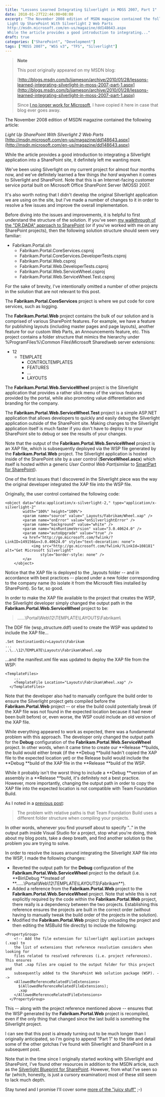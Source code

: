 ```yaml
---
title: "Lessons Learned Integrating Silverlight in MOSS 2007, Part 1"
date: 2010-01-27T22:44:00+08:00
excerpt: "The November 2008 edition of MSDN magazine contained the following article: 
 Light Up SharePoint With Silverlight 2 Web Parts 
 http://msdn.microsoft.com/en-us/magazine/dd148643.aspx 
 While the article provides a good introduction to integrating..."
draft: true
categories: ["SharePoint", "Development"]
tags: ["MOSS 2007", "WSS v3", "TFS", "Silverlight"]
---
```


> **Note**
> 
> This post originally appeared on my MSDN blog:
> 
> 
> [http://blogs.msdn.com/b/jjameson/archive/2010/01/28/lessons-learned-integrating-silverlight-in-moss-2007-part-1.aspx](http://blogs.msdn.com/b/jjameson/archive/2010/01/28/lessons-learned-integrating-silverlight-in-moss-2007-part-1.aspx)
> 
> Since [I no longer work for Microsoft](/blog/jjameson/2011/09/02/last-day-with-microsoft), I have copied it here in case that blog ever goes away.


The November 2008 edition of MSDN magazine contained the following article:

<cite>Light Up SharePoint With Silverlight 2 Web Parts</cite>
[http://msdn.microsoft.com/en-us/magazine/dd148643.aspx](http://msdn.microsoft.com/en-us/magazine/dd148643.aspx)


While the article provides a good introduction to integrating a Silverlight application into a SharePoint site, it definitely left me wanting more.

We've been using Silverlight on my current project for almost four months now, and we've definitely learned a few things *the hard way*when it comes to Silverlight and SharePoint. Note that this is an Internet-facing customer service portal built on Microsoft Office SharePoint Server (MOSS) 2007.

It's also worth noting that I didn't develop the original Silverlight application we are using on the site, but I've made a number of changes to it in order to resolve a few issues and improve the overall implementation.

Before diving into the issues and improvements, it is helpful to first understand the structure of the solution. If you've seen [my walkthrough of the "DR.DADA" approach to SharePoint](/blog/jjameson/2009/09/28/sample-walkthrough-of-the-dr-dada-approach-to-sharepoint) (or if you've worked with me on any SharePoint projects), then the following solution structure should seem very familiar:

- Fabrikam.Portal.sln
    - Fabrikam.Portal.CoreServices.csproj
    - Fabrikam.Portal.CoreServices.DeveloperTests.csproj
    - Fabrikam.Portal.Web.csproj
    - Fabrikam.Portal.Web.DeveloperTests.csproj
    - Fabrikam.Portal.Web.ServiceWheel.csproj
    - Fabrikam.Portal.Web.ServiceWheel.Test.csproj


For the sake of brevity, I've intentionally omitted a number of other projects in the solution that are not relevant to this post.

The **Fabrikam.Portal.CoreServices** project is where we put code for core services, such as logging.

The **Fabrikam.Portal.Web** project contains the bulk of our solution and is comprised of various SharePoint features. For example, we have a feature for publishing layouts (including master pages and page layouts), another feature for our custom Web Parts, an Announcements feature, etc. This project contains a folder structure that mimics the hierarchy under %ProgramFiles%\Common Files\Microsoft Shared\web server extensions:

- 12
    - TEMPLATE
        - CONTROLTEMPLATES
        - FEATURES
        - ...
        - LAYOUTS


The **Fabrikam.Portal.Web.ServiceWheel** project is the Silverlight application that provides a rather slick menu of the various features provided by the portal, while also promoting value differentiation and branding for the company.

The **Fabrikam.Portal.Web.ServiceWheel.Test** project is a simple ASP.NET application that allows developers to quickly and easily debug the Silverlight application outside of the SharePoint site. Making changes to the Silverlight application itself is much faster if you don't have to deploy it to your SharePoint site to debug or see the results of your changes.

Note that the output of the **Fabrikam.Portal.Web.ServiceWheel** project is an XAP file, which is subsequently deployed via the WSP file generated by the **Fabrikam.Portal.Web** project. The Silverlight application is hosted inside of the SharePoint site by a user control (**ServiceWheel.ascx**) which itself is hosted within a generic *User Control Web Part*(similar to [SmartPart for SharePoint](http://www.codeplex.com/smartpart)).

One of the first issues that I discovered in the Silverlight piece was the way the original developer integrated the XAP file into the WSP file.

Originally, the user control contained the following code:


```
<object data="data:application/x-silverlight-2," type="application/x-silverlight-2"
        width="100%" height="100%">
        <param name="source" value="_Layouts/Fabrikam/Wheel.xap" />
        <param name="onError" value="onSilverlightError" />
        <param name="background" value="white" />
        <param name="minRuntimeVersion" value="3.0.40624.0" />
        <param name="autoUpgrade" value="true" />
        <a href="http://go.microsoft.com/fwlink/?LinkID=149156&v=3.0.40624.0" style="text-decoration: none">
            <img src="http://go.microsoft.com/fwlink/?LinkId=108181" alt="Get Microsoft Silverlight"
                style="border-style: none" />
        </a>
    </object>
```


Notice that the XAP file is deployed to the \_layouts folder -- and in accordance with best practices -- placed under a new folder corresponding to the company name (to isolate it from the Microsoft files installed by SharePoint). So far, so good.

In order to make the XAP file available to the project that creates the WSP, the Silverlight developer simply changed the output path in the **Fabrikam.Portal.Web.ServiceWheel** project to be:


> ..\..\..\Portal\Web\12\TEMPLATE\LAYOUTS\Fabrikam\


The DDF file (wsp\_structure.ddf) used to create the WSP was updated to include the XAP file...


```
.Set DestinationDir=Layouts\Fabrikam
...
..\..\12\TEMPLATE\Layouts\Fabrikam\Wheel.xap
```


...and the manifest.xml file was updated to deploy the XAP file from the WSP:


```
<TemplateFiles>
    ...
    <TemplateFile Location="Layouts\Fabrikam\Wheel.xap" />
  </TemplateFiles>
```


Note that the developer also had to manually configure the build order to ensure the Silverlight project gets compiled before the **Fabrikam.Portal.Web** project -- or else the build could potentially break (if the XAP file was not found in the expected location because it had never been built before) or, even worse, the WSP could include an old version of the XAP file.

While everything appeared to work as expected, there was a fundamental problem with this approach. The developer only changed the output path for the **Debug** configuration of  the **Fabrikam.Portal.Web.ServiceWheel** project. In other words, when it came time to create our **Release **builds, the build would either break (if the **Debug **build hadn't copied the XAP file to the expected location yet) or the Release build would include the **Debug **build of the XAP file in the **Release **build of the WSP.

While it probably isn't the worst thing to include a **Debug **version of an assembly in a **Release **build, it's definitely not a best practice. However, more importantly, changing the output path in order to copy the XAP file into the expected location is not compatible with Team Foundation Build.

As I noted in a [previous post](/blog/jjameson/2009/11/18/building-sharepoint-wsps-with-team-foundation-build):


> The problem with relative paths is that Team Foundation Build uses a different folder structure when compiling your projects.


In other words, whenever you find yourself about to specify ".." in the output path inside Visual Studio for a project, stop what you're doing, think about my blog posts, take a deep breath, and find another solution to the problem you are trying to solve.

In order to resolve the issues around integrating the Silverlight XAP file into the WSP, I made the following changes:

- Reverted the output path for the **Debug** configuration of the **Fabrikam.Portal.Web.ServiceWheel** project to the default (i.e. **Bin\Debug **instead of **..\..\..\Portal\Web\12\TEMPLATE\LAYOUTS\Fabrikam\**).
- Added a reference from the **Fabrikam.Portal.Web** project to the **Fabrikam.Portal.Web.ServiceWheel** project. Note that while this is not explicitly required by the code within the **Fabrikam.Portal.Web** project, there really is a dependency between the two projects. Establishing this reference ensures the projects are built in the correct order (without having to manually tweak the build order of the projects in the solution).
- Modified the **Fabrikam.Portal.Web** project (by unloading the project and then editing the MSBuild file directly) to include the following:



```
<PropertyGroup>
    <!-- Add the file extension for Silverlight application packages (.xap) to
    the list of extensions that reference resolution considers when looking for
    files related to resolved references (i.e. project references). This ensures
    that .xap files are copied to the output folder for this project and
    subsequently added to the SharePoint Web solution package (WSP). -->
    <AllowedReferenceRelatedFileExtensions>
      $(AllowedReferenceRelatedFileExtensions);
      .xap
    </AllowedReferenceRelatedFileExtensions>
  </PropertyGroup>
```


This -- along with the project reference mentioned above -- ensures that the WSP generated by the **Fabrikam.Portal.Web** project is recompiled, even if the only thing that changed since the last build is something the Silverlight project.

I can see that this post is already turning out to be much longer than I originally anticipated, so I'm going to append "Part 1" to the title and detail some of the other gotchas I've found with Silverlight and SharePoint in a subsequent post.

Note that in the time since I originally started working with Silverlight and SharePoint, I've found other resources in addition to the MSDN article, such as the [Silverlight Blueprint for SharePoint](http://msdn.microsoft.com/en-us/sharepoint/cc303301.aspx). However, from what I've seen so far (which, honestly, is just a cursory examination) most of these still seem to lack much depth.

Stay tuned and I promise I'll cover some [more of the "juicy stuff"](/blog/jjameson/2010/01/29/lessons-learned-integrating-silverlight-in-moss-2007-part-2) ;-)


